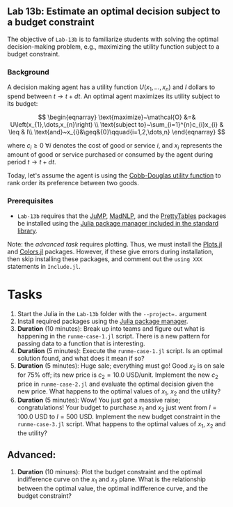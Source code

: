 ## Lab 13b: Estimate an optimal decision subject to a budget constraint
The objective of `Lab-13b` is to familiarize students with solving the optimal decision-making problem, e.g., maximizing the utility function subject to a budget constraint. 

### Background
A decision making agent has a utility function $U\left(x_{1},\dots,x_{n}\right)$ and $I$ dollars to spend between $t\rightarrow{t+dt}$. An optimal agent maximizes its utility subject to its budget:

$$
\begin{eqnarray}
\text{maximize}~\mathcal{O} &=& U\left(x_{1},\dots,x_{n}\right) \\
\text{subject to}~\sum_{i=1}^{n}c_{i}x_{i} & \leq & I\\
\text{and}~x_{i}&\geq&{0}\qquad{i=1,2,\dots,n}
\end{eqnarray}
$$

where $c_{i}\geq{0}~\forall{i}$ denotes the cost of good or service $i$, and $x_{i}$ represents the amount of good or service purchased or consumed by the agent during period $t\rightarrow{t+dt}$. 

Today, let's assume the agent is using the [Cobb-Douglas utility function](https://en.wikipedia.org/wiki/Cobb–Douglas_production_function) to rank order its preference between two goods.

### Prerequisites
* `Lab-13b` requires that the [JuMP](https://jump.dev/JuMP.jl/stable/), [MadNLP](https://github.com/MadNLP/MadNLP.jl), and the [PrettyTables](https://github.com/ronisbr/PrettyTables.jl) packages be installed using the [Julia package manager included in the standard library](https://docs.julialang.org/en/v1/stdlib/Pkg/). 

Note: the _advanced task_ requires plotting. Thus, we must install the [Plots.jl](https://docs.juliaplots.org/stable/) and [Colors.jl](https://github.com/JuliaGraphics/Colors.jl) packages. However, if these give errors during installation, then skip installing these packages, and comment out the `using XXX` statements in `Include.jl`.

# Tasks
1. Start the Julia in the `Lab-13b` folder with the `--project=.` argument
1. Install required packages using the [Julia package manager](https://docs.julialang.org/en/v1/stdlib/Pkg/).
1. __Duration__ (10 minutes): Break up into teams and figure out what is happening in the `runme-case-1.jl` script. There is a new pattern for passing data to a function that is interesting.
1. __Duratiion__ (5 minutes): Execute the `runme-case-1.jl` script. Is an optimal solution found, and what does it mean if so?
1. __Duration__ (5 minutes): Huge sale; everything must go! Good $x_{2}$ is on sale for 75% off; its new price is $c_{2} = 10.0~\text{USD/unit}$. Implement the new $c_{2}$ price in `runme-case-2.jl` and evaluate the optimal decision given the new price. What happens to the optimal values of $x_{1}$, $x_{2}$ and the utility?
1. __Duration__ (5 minutes): Wow! You just got a massive raise; congratulations! Your budget to purchase $x_{1}$ and $x_{2}$ just went from $I = 100.0~\text{USD}$ to $I=500~\text{USD}$. Implement the new budget constraint in the `runme-case-3.jl` script. What happens to the optimal values of $x_{1}$, $x_{2}$ and the utility?

## Advanced:
1. __Duration__ (10 minues): Plot the budget constraint and the optimal indifference curve on the $x_{1}$ and $x_{2}$ plane. What is the relationship between the optimal value, the optimal indifference curve, and the budget constraint?
